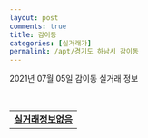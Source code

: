 ```yaml
---
layout: post
comments: true
title: 감이동
categories: [실거래가]
permalink: /apt/경기도 하남시 감이동
---
```


2021년 07월 05일 감이동 실거래 정보

<script type="text/javascript">
  google.charts.load('current', {'packages':['corechart']});
  google.charts.setOnLoadCallback(drawChart);

  function drawChart() {
    var data = google.visualization.arrayToDataTable([['거래일', '매매', '전월세', '전매'], ['20-07', 9, 4, 0], ['20-08', 2, 6, 0], ['20-09', 0, 2, 0], ['20-10', 1, 2, 0], ['20-11', 1, 3, 0], ['20-12', 1, 8, 0], ['21-01', 5, 8, 0], ['21-02', 12, 13, 0], ['21-03', 18, 23, 0], ['21-04', 30, 40, 0], ['21-05', 126, 24, 0], ['21-06', 5, 15, 0]]);

    var options = {
      title: '최근 유형별 거래량 추이',
      legend: { position: 'bottom' }
    };

    var chart = new google.visualization.LineChart(document.getElementById('columnchart_material'));
    chart.draw(data, (options));
  }
</script>

<div id="columnchart_material" style="width: 95%; margin-left: -35px; display: block"></div>
<br>
<table>
  <tr>
    <td colspan="4" style="font-weight: bold;"><a href="https://search.naver.com/search.naver?query=감이동 실거래정보없음">실거래정보없음</a></td>
  </tr>
    
</table>
    